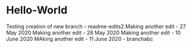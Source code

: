 # Hello-World
Testing creation of new branch - readme-edits2
Making another edit - 27 May 2020
Making another edit - 28 May 2020
Making another edit - 10 June 2020
MAking another edit - 11 June 2020 - branchabc